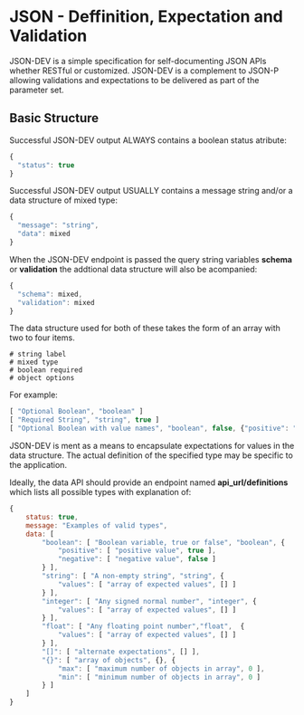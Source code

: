 JSON - Deffinition, Expectation and Validation
==============================================

JSON-DEV is a simple specification for self-documenting JSON APIs whether RESTful or customized. JSON-DEV
is a complement to JSON-P allowing validations and expectations to be delivered as part of the parameter set.


Basic Structure
---------------
Successful JSON-DEV output ALWAYS contains a boolean status atribute:

```javascript
{
  "status": true
}
```

Successful JSON-DEV output USUALLY contains a message string and/or a data structure of mixed type:

```javascript
{
  "message": "string",
  "data": mixed
}
```

When the JSON-DEV endpoint is passed the query string variables **schema** or **validation** the addtional data structure will also be acompanied:

```javascript
{
  "schema": mixed,
  "validation": mixed
}
```

The data structure used for both of these takes the form of an array with two to four items.

    # string label
    # mixed type
    # boolean required
    # object options

For example:

```javascript
[ "Optional Boolean", "boolean" ]
[ "Required String", "string", true ]
[ "Optional Boolean with value names", "boolean", false, {"positive": "yes", "negative": "no"} ]
```

JSON-DEV is ment as a means to encapsulate expectations for values in the data structure.
The actual definition of the specified type may be specific to the application.

Ideally, the data API should provide an endpoint named **api_url/definitions** which lists all possible types with explanation of:

```javascript
{
    status: true,
    message: "Examples of valid types",
    data: [
        "boolean": [ "Boolean variable, true or false", "boolean", {
            "positive": [ "positive value", true ],
            "negative": [ "negative value", false ]
        } ],
        "string": [ "A non-empty string", "string", {
            "values": [ "array of expected values", [] ]
        } ],
        "integer": [ "Any signed normal number", "integer", {
            "values": [ "array of expected values", [] ]
        } ],
        "float": [ "Any floating point number","float",  {
            "values": [ "array of expected values", [] ]
        } ],
        "[]": [ "alternate expectations", [] ],
        "{}": [ "array of objects", {}, {
            "max": [ "maximum number of objects in array", 0 ],
            "min": [ "minimum number of objects in array", 0 ]
        } ]
    ]
}
```

